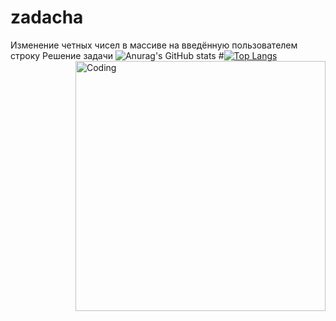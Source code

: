 # zadacha
Изменение четных чисел в массиве на введённую пользователем строку
Решение задачи
<img align="right" alt="Coding" width="400" src="https://99px.ru/sstorage/86/2015/12/image_860712150028004908278.gif">
![Anurag's GitHub stats](https://github-readme-stats.vercel.app/api?username=AlexanderK011&theme=dark&show_icons=true)
#[![Top Langs](https://github-readme-stats.vercel.app/api/top-langs/?username=AlexanderK011&layout=compact)](https://github.com/anuraghazra/github-readme-stats)
